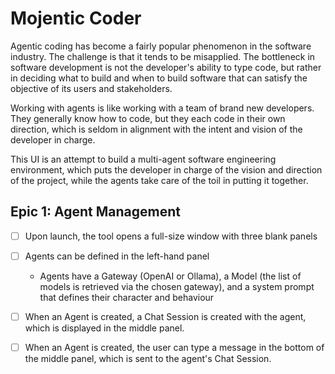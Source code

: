 # Mojentic Coder

Agentic coding has become a fairly popular phenomenon in the software industry. The challenge is that it tends to be misapplied. The bottleneck in software development is not the developer's ability to type code, but rather in deciding what to build and when to build software that can satisfy the objective of its users and stakeholders.

Working with agents is like working with a team of brand new developers. They generally know how to code, but they each code in their own direction, which is seldom in alignment with the intent and vision of the developer in charge.

This UI is an attempt to build a multi-agent software engineering environment, which puts the developer in charge of the vision and direction of the project, while the agents take care of the toil in putting it together.

## Epic 1: Agent Management

- [ ] Upon launch, the tool opens a full-size window with three blank panels

- [ ] Agents can be defined in the left-hand panel
  - Agents have a Gateway (OpenAI or Ollama), a Model (the list of models is retrieved via the chosen gateway), and a system prompt that defines their character and behaviour

- [ ] When an Agent is created, a Chat Session is created with the agent, which is displayed in the middle panel.

- [ ] When an Agent is created, the user can type a message in the bottom of the middle panel, which is sent to the agent's Chat Session.
